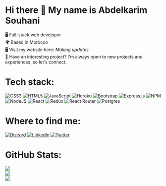 # Hi there 👋 My name is Abdelkarim Souhani

🖥️ Full-stack web developer<br>
🌍 Based in Morocco<br>
🖥️ Visit my website here: *Making updates*<br>
🤝 Have an interesting project? I'm always open to new projects and experiences, so let's connect.
            
# Tech stack:
![CSS3](https://img.shields.io/badge/css3-%231572B6.svg?style=for-the-badge&logo=css3&logoColor=white) ![HTML5](https://img.shields.io/badge/html5-%23E34F26.svg?style=for-the-badge&logo=html5&logoColor=white) ![JavaScript](https://img.shields.io/badge/javascript-%23323330.svg?style=for-the-badge&logo=javascript&logoColor=%23F7DF1E) ![Heroku](https://img.shields.io/badge/heroku-%23430098.svg?style=for-the-badge&logo=heroku&logoColor=white) ![Bootstrap](https://img.shields.io/badge/bootstrap-%23563D7C.svg?style=for-the-badge&logo=bootstrap&logoColor=white) ![Express.js](https://img.shields.io/badge/express.js-%23404d59.svg?style=for-the-badge&logo=express&logoColor=%2361DAFB) ![NPM](https://img.shields.io/badge/NPM-%23000000.svg?style=for-the-badge&logo=npm&logoColor=white) ![NodeJS](https://img.shields.io/badge/node.js-6DA55F?style=for-the-badge&logo=node.js&logoColor=white) ![React](https://img.shields.io/badge/react-%2320232a.svg?style=for-the-badge&logo=react&logoColor=%2361DAFB) ![Redux](https://img.shields.io/badge/redux-%23593d88.svg?style=for-the-badge&logo=redux&logoColor=white) ![React Router](https://img.shields.io/badge/React_Router-CA4245?style=for-the-badge&logo=react-router&logoColor=white)
 ![Postgres](https://img.shields.io/badge/postgres-%23316192.svg?style=for-the-badge&logo=postgresql&logoColor=white)
# Where to find me:
[![Discord](https://img.shields.io/badge/Discord-%237289DA.svg?logo=discord&logoColor=white)](https://discord.gg/souhani) [![LinkedIn](https://img.shields.io/badge/LinkedIn-%230077B5.svg?logo=linkedin&logoColor=white)](https://linkedin.com/in/souhani) [![Twitter](https://img.shields.io/badge/Twitter-%231DA1F2.svg?logo=Twitter&logoColor=white)](https://twitter.com/souhani) 
# GitHub Stats:
![](https://github-readme-stats.vercel.app/api?username=Souhani&theme=dark&hide_border=false&include_all_commits=false&count_private=false)<br/>
![](https://github-readme-streak-stats.herokuapp.com/?user=Souhani&theme=dark&hide_border=false)<br/>
![](https://github-readme-stats.vercel.app/api/top-langs/?username=Souhani&theme=dark&hide_border=false&include_all_commits=false&count_private=false&layout=compact)
